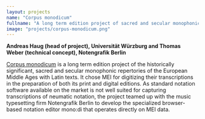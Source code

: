 ```yaml
---
layout: projects
name: "Corpus monodicum"
fullname: "A long term edition project of sacred and secular monophonic repertories of the European Middle Ages with Latin texts"
image: "projects/corpus-monodicum.png"
---
```

**Andreas Haug (head of project), Universität Würzburg and Thomas Weber (technical concept), Notengrafik Berlin**

[Corpus monodicum](http://www.musikwissenschaft.uni-wuerzburg.de/forschung/corpus_monodicum/) is a long term edition project of the historically significant, sacred and secular monophonic repertories of the European Middle Ages with Latin texts. It chose MEI for digitizing their transcriptions in the preparation of both its print and digital editions. As standard notation software available on the market is not well suited for capturing transcriptions of neumatic notation, the project teamed up with the music typesetting firm Notengrafik Berlin to develop the specialized browser-based notation editor mono:di that operates directly on MEI data.
